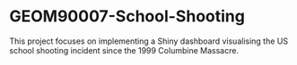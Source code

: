 # GEOM90007-School-Shooting
This project focuses on implementing a Shiny dashboard visualising the US school shooting incident since the 1999 Columbine Massacre.
